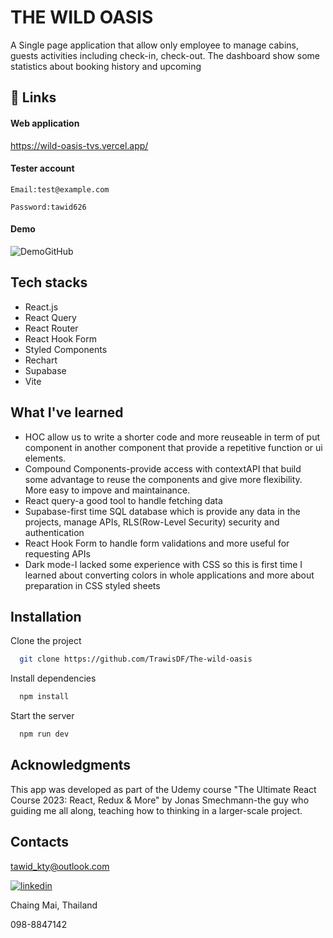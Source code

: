 # THE WILD OASIS

A Single page application that allow only employee to manage cabins, guests activities including check-in, check-out. The dashboard show some statistics about booking history and upcoming

## 🔗 Links

#### Web application

https://wild-oasis-tvs.vercel.app/

#### Tester account

    Email:test@example.com 

    Password:tawid626
    
#### Demo
![DemoGitHub](https://github.com/TrawisDF/The-wild-oasis/assets/134593322/4e966bb4-47e8-4762-bc69-10ad820f1dd3)


## Tech stacks

- React.js
- React Query
- React Router
- React Hook Form
- Styled Components
- Rechart
- Supabase
- Vite

## What I've learned

- HOC allow us to write a shorter code and more reuseable in term of put component in another component that provide a repetitive function or ui elements.
- Compound Components-provide access with contextAPI that build some advantage to reuse the components and give more flexibility. More easy to impove and maintainance. 
- React query-a good tool to handle fetching data 
- Supabase-first time SQL database which is provide any data in the projects, manage APIs, RLS(Row-Level Security) security and authentication 
- React Hook Form to handle form validations and more useful for requesting APIs
- Dark mode-I lacked some experience with CSS so this is first time I learned about converting colors in whole applications and more about preparation in CSS styled sheets

## Installation

Clone the project

```bash
  git clone https://github.com/TrawisDF/The-wild-oasis
```

Install dependencies
```bash
  npm install
```

Start the server
```bash
  npm run dev
```


## Acknowledgments
This app was developed as part of the Udemy course "The Ultimate React Course 2023: React, Redux & More" by Jonas Smechmann-the guy who guiding me all along, teaching how to thinking in a larger-scale project.

## Contacts 

tawid_kty@outlook.com

[![linkedin](https://img.shields.io/badge/linkedin-0A66C2?style=for-the-badge&logo=linkedin&logoColor=white)]((https://www.linkedin.com/in/tawid-khantiyoo47/))

Chaing Mai, Thailand 

098-8847142
